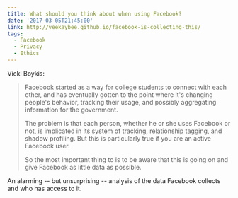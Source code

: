 ```yaml
---
title: What should you think about when using Facebook?
date: '2017-03-05T21:45:00'
link: http://veekaybee.github.io/facebook-is-collecting-this/
tags:
  - Facebook
  - Privacy
  - Ethics
---
```

Vicki Boykis:

> Facebook started as a way for college students to connect with each other, and has eventually gotten to the point where it's changing people's behavior, tracking their usage, and possibly aggregating information for the government.
>
> The problem is that each person, whether he or she uses Facebook or not, is implicated in its system of tracking, relationship tagging, and shadow profiling. But this is particularly true if you are an active Facebook user.
>
> So the most important thing to is to be aware that this is going on and give Facebook as little data as possible.

An alarming -- but unsurprising -- analysis of the data Facebook collects and who has access to it.
